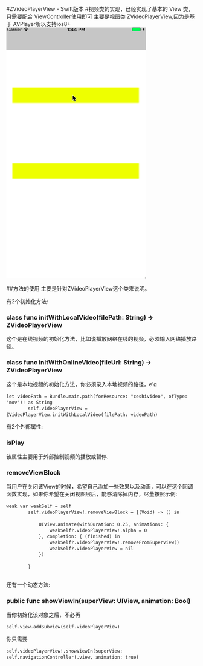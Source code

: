 #ZVideoPlayerView - Swift版本
#视频类的实现，已经实现了基本的 View 类，只需要配合 ViewController使用即可
主要是视图类 ZVideoPlayerView,因为是基于 AVPlayer所以支持ios8+
![image](https://github.com/RogueAndy/ZVideoPlayer-Swift/blob/master/ZVideoPlayer-Swift/ZVideoPlayer-Swift/example_11.gif) 

##方法的使用
主要是针对ZVideoPlayerView这个类来说明。

有2个初始化方法:
### class func initWithLocalVideo(filePath: String) -> ZVideoPlayerView
这个是在线视频的初始化方法，比如说播放网络在线的视频，必须输入网络播放路径。

### class func initWithOnlineVideo(fileUrl: String) -> ZVideoPlayerView
这个是本地视频的初始化方法，你必须录入本地视频的路径，e'g 
```
let videoPath = Bundle.main.path(forResource: "ceshivideo", ofType: "mov")! as String
        self.videoPlayerView = ZVideoPlayerView.initWithLocalVideo(filePath: videoPath)
```

有2个外部属性:
### isPlay
该属性主要用于外部控制视频的播放或暂停.
### removeViewBlock 
当用户在关闭该View的时候，希望自己添加一些效果以及动画，可以在这个回调函数实现，如果你希望在关闭视图层后，能够清除掉内存，尽量按照示例:
```
weak var weakSelf = self
        self.videoPlayerView!.removeViewBlock = {(Void) -> () in
            
            UIView.animate(withDuration: 0.25, animations: {
                weakSelf?.videoPlayerView!.alpha = 0
            }, completion: { (finished) in
                weakSelf?.videoPlayerView!.removeFromSuperview()
                weakSelf?.videoPlayerView = nil
            })
            
        }
        
```

还有一个动态方法:
### public func showViewIn(superView: UIView, animation: Bool)
当你初始化该对象之后，不必再 
```
self.view.addSubview(self.videoPlayerView)

```
你只需要
```
self.videoPlayerView!.showViewIn(superView: self.navigationController!.view, animation: true)

```





